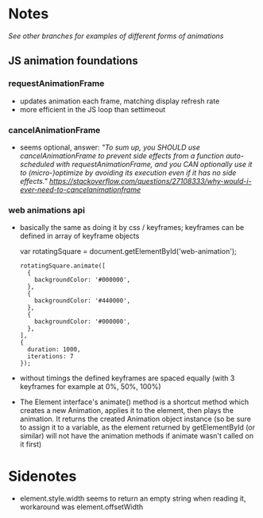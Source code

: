 # Notes

*See other branches for examples of different forms of animations*
## JS animation foundations

### requestAnimationFrame

- updates animation each frame, matching display refresh rate
- more efficient in the JS loop than settimeout

### cancelAnimationFrame

- seems optional, answer: *"To sum up, you SHOULD use cancelAnimationFrame to prevent side effects from a function auto-scheduled with requestAnimationFrame, and you CAN optionally use it to (micro-)optimize by avoiding its execution even if it has no side effects."* 
  *https://stackoverflow.com/questions/27108333/why-would-i-ever-need-to-cancelanimationframe*

### web animations api

- basically the same as doing it by css / keyframes; keyframes can be defined in array of keyframe objects

  var rotatingSquare = document.getElementById('web-animation');

      rotatingSquare.animate([
        {
          backgroundColor: '#000000',
        },
        {
          backgroundColor: '#440000',
        },
        {
          backgroundColor: '#000000',
        },
      ],
      {
        duration: 1000,
        iterations: 7
      });

- without timings the defined keyframes are spaced equally (with 3 keyframes for example at 0%, 50%, 100%)
- The Element interface's animate() method is a shortcut method which creates a new Animation, applies it to the element, then plays the animation. It returns the created Animation object instance (so be sure to assign it to a variable, as the element returned by getElementById (or similar) will not have the animation methods if animate wasn't called on it first)
  
# Sidenotes

- element.style.width seems to return an empty string when reading it, workaround was element.offsetWidth